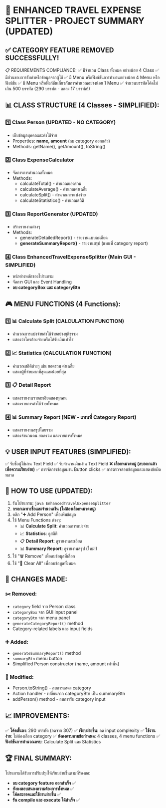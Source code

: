 # 🎯 ENHANCED TRAVEL EXPENSE SPLITTER - PROJECT SUMMARY (UPDATED)

## ✅ CATEGORY FEATURE REMOVED SUCCESSFULLY!

📋 REQUIREMENTS COMPLIANCE:
✅ มีจำนวน Class ทั้งหมด อย่างน้อย 4 Class
✅ มีส่วนของการรับค่าหรือข้อมูลจากผู้ใช้
✅ มี Menu หรือฟังก์ชันการทำงานอย่างน้อย 4 Menu หรือฟังก์ชัน
✅ มี Menu หรือฟังก์ชันเกี่ยวกับการคำนวณอย่างน้อย 1 Menu
✅ จำนวนบรรทัดโค้ดไม่เกิน 500 บรรทัด (290 บรรทัด - ลดลง 17 บรรทัด!)

## 📊 CLASS STRUCTURE (4 Classes - SIMPLIFIED):

### 1️⃣ Class Person (UPDATED - NO CATEGORY)

- เก็บข้อมูลบุคคลและค่าใช้จ่าย
- Properties: **name, amount** (ลบ category ออกแล้ว)
- Methods: getName(), getAmount(), toString()

### 2️⃣ Class ExpenseCalculator

- จัดการการคำนวณทั้งหมด
- Methods:
  - calculateTotal() - คำนวณยอดรวม
  - calculateAverage() - คำนวณค่าเฉลี่ย
  - calculateSplit() - คำนวณการแบ่งจ่าย
  - calculateStatistics() - คำนวณสถิติ

### 3️⃣ Class ReportGenerator (UPDATED)

- สร้างรายงานต่างๆ
- Methods:
  - generateDetailedReport() - รายงานแบบละเอียด
  - **generateSummaryReport()** - รายงานสรุป (แทนที่ category report)

### 4️⃣ Class EnhancedTravelExpenseSplitter (Main GUI - SIMPLIFIED)

- หน้าต่างหลักของโปรแกรม
- จัดการ GUI และ Event Handling
- **ลบ categoryBox และ categoryBtn**

## 🎮 MENU FUNCTIONS (4 Functions):

### 1️⃣ 📊 Calculate Split (CALCULATION FUNCTION)

- คำนวณการแบ่งจ่ายค่าใช้จ่ายอย่างยุติธรรม
- แสดงว่าใครต้องจ่ายหรือได้รับเงินเท่าไร

### 2️⃣ 📈 Statistics (CALCULATION FUNCTION)

- คำนวณสถิติต่างๆ เช่น ยอดรวม ค่าเฉลี่ย
- แสดงผู้ที่จ่ายมากที่สุดและน้อยที่สุด

### 3️⃣ 📋 Detail Report

- แสดงรายงานรายละเอียดของทุกคน
- แสดงรายการค่าใช้จ่ายทั้งหมด

### 4️⃣ 📊 Summary Report (NEW - แทนที่ Category Report)

- แสดงรายงานสรุปโดยรวม
- แสดงจำนวนคน ยอดรวม และรายการทั้งหมด

## 💡 USER INPUT FEATURES (SIMPLIFIED):

✅ รับชื่อผู้ใช้ผ่าน Text Field
✅ รับจำนวนเงินผ่าน Text Field
❌ **เลือกหมวดหมู่ (ลบออกแล้วเพื่อความเรียบง่าย)**
✅ การจัดการข้อมูลผ่าน Button clicks
✅ การตรวจสอบข้อมูลและแสดงข้อผิดพลาด

## 🚀 HOW TO USE (UPDATED):

1. รันโปรแกรม: `java EnhancedTravelExpenseSplitter`
2. **กรอกเฉพาะชื่อและจำนวนเงิน (ไม่ต้องเลือกหมวดหมู่)**
3. คลิก "➕ Add Person" เพื่อเพิ่มข้อมูล
4. ใช้ Menu Functions ต่างๆ:
   - 📊 **Calculate Split**: คำนวณการแบ่งจ่าย
   - 📈 **Statistics**: ดูสถิติ
   - 📋 **Detail Report**: ดูรายงานละเอียด
   - 📊 **Summary Report**: ดูรายงานสรุป (ใหม่!)
5. ใช้ "🗑️ Remove" เพื่อลบข้อมูลที่เลือก
6. ใช้ "🔄 Clear All" เพื่อลบข้อมูลทั้งหมด

## 🔄 CHANGES MADE:

### ✂️ Removed:

- `category` field จาก Person class
- `categoryBox` จาก GUI input panel
- `categoryBtn` จาก menu panel
- `generateCategoryReport()` method
- Category-related labels และ input fields

### ➕ Added:

- `generateSummaryReport()` method
- `summaryBtn` menu button
- Simplified Person constructor (name, amount เท่านั้น)

### 🔧 Modified:

- Person.toString() - ลบการแสดง category
- Action handler - เปลี่ยนจาก categoryBtn เป็น summaryBtn
- addPerson() method - ลบการรับ category input

## 📈 IMPROVEMENTS:

✅ **โค้ดสั้นลง**: 290 บรรทัด (ลดจาก 307)
✅ **เรียบง่ายขึ้น**: ลด input complexity
✅ **ใช้งานง่าย**: ไม่ต้องเลือก category
✅ **ยังคงครบตามข้อกำหนด**: 4 classes, 4 menu functions
✅ **ฟังก์ชันการคำนวณครบ**: Calculate Split และ Statistics

## 🏆 FINAL SUMMARY:

โปรแกรมได้รับการปรับปรุงให้เรียบง่ายขึ้นตามที่ร้องขอ:

- **ลบ category feature ออกสำเร็จ** ✅
- **ยังคงตอบสนองความต้องการทั้งหมด** ✅
- **โค้ดสะอาดและใช้งานง่ายขึ้น** ✅
- **รัน compile และ execute ได้สำเร็จ** ✅
